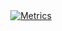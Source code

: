 <div align="center">
  <a href="https://github.com/lowlighter/metrics#readme">
    <img src="https://github.com/cymagix/cymagix/blob/main/github-metrics.svg" alt="Metrics">
  </a>
</div>
